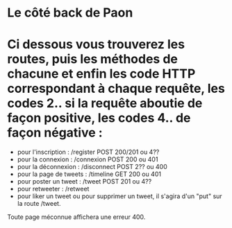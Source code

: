 # Le côté back de Paon

# Ci dessous vous trouverez les routes, puis les méthodes de chacune et enfin les code HTTP correspondant à chaque requête, les codes 2.. si la requête aboutie de façon positive, les codes 4.. de façon négative :

- pour l'inscription : /register        POST 200/201 ou 4??
- pour la connexion : /connexion        POST     200 ou 401
- pour la déconnexion : /disconnect     POST     2?? ou 400
- pour la page de tweets : /timeline    GET      200 ou 401
- pour poster un tweet : /tweet         POST     201 ou 4??
- pour retweeter : /retweet
- pour liker un tweet ou pour supprimer un tweet, il s'agira d'un "put" sur la route /tweet.

Toute page méconnue affichera une erreur 400.
